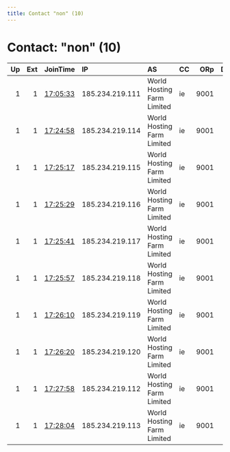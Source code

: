 ```yaml
---
title: Contact "non" (10)
---
```


# Contact: "non" (10)

|   Up |   Ext | JoinTime                                                                                            | IP              | AS                         | CC   |   ORp |   Dirp | OS    | Version   | Nickname   |   eFamMembers |
|-----:|------:|:----------------------------------------------------------------------------------------------------|:----------------|:---------------------------|:-----|------:|-------:|:------|:----------|:-----------|--------------:|
|    1 |     1 | [17:05:33](https://metrics.torproject.org/rs.html#details/1E4769B5F756A3011BF9CC3FC2023696E5571E9B) | 185.234.219.111 | World Hosting Farm Limited | ie   |  9001 |     80 | Linux | 0.3.5.8   | advise     |             1 |
|    1 |     1 | [17:24:58](https://metrics.torproject.org/rs.html#details/896DA15A39032607C8E6D0F4A9E9BE4E8E00017B) | 185.234.219.114 | World Hosting Farm Limited | ie   |  9001 |     80 | Linux | 0.3.5.8   | posting    |             1 |
|    1 |     1 | [17:25:17](https://metrics.torproject.org/rs.html#details/803F329D91AB0A788B901FB67DE9408BAFF97158) | 185.234.219.115 | World Hosting Farm Limited | ie   |  9001 |     80 | Linux | 0.3.5.8   | sweet      |             1 |
|    1 |     1 | [17:25:29](https://metrics.torproject.org/rs.html#details/C3E095B81607424A2CC28A5CA735B4A08C081EA8) | 185.234.219.116 | World Hosting Farm Limited | ie   |  9001 |     80 | Linux | 0.3.5.8   | jenna      |             1 |
|    1 |     1 | [17:25:41](https://metrics.torproject.org/rs.html#details/FBB195334B655B31B9BFCFA6C443C3537A0F97FC) | 185.234.219.117 | World Hosting Farm Limited | ie   |  9001 |     80 | Linux | 0.3.5.8   | kangaroo   |             1 |
|    1 |     1 | [17:25:57](https://metrics.torproject.org/rs.html#details/35414632E1272ACAAB5FA351BB3256BC0436C69B) | 185.234.219.118 | World Hosting Farm Limited | ie   |  9001 |     80 | Linux | 0.3.5.8   | ferry      |             1 |
|    1 |     1 | [17:26:10](https://metrics.torproject.org/rs.html#details/5E68279563641AC178CBBFF884BA00F87C69971A) | 185.234.219.119 | World Hosting Farm Limited | ie   |  9001 |     80 | Linux | 0.3.5.8   | anney      |             1 |
|    1 |     1 | [17:26:20](https://metrics.torproject.org/rs.html#details/02B53072F8C21419D57C1099E082DD9E335560E0) | 185.234.219.120 | World Hosting Farm Limited | ie   |  9001 |     80 | Linux | 0.3.5.8   | elysium    |             1 |
|    1 |     1 | [17:27:58](https://metrics.torproject.org/rs.html#details/093FA0FC8899C731A2E756F2EC4A499216080DCD) | 185.234.219.112 | World Hosting Farm Limited | ie   |  9001 |     80 | Linux | 0.3.5.8   | barlow     |             1 |
|    1 |     1 | [17:28:04](https://metrics.torproject.org/rs.html#details/F60EF1FA03F0AF79BC6AA5FDD6C92F7C0A4A7FAE) | 185.234.219.113 | World Hosting Farm Limited | ie   |  9001 |     80 | Linux | 0.3.5.8   | parker     |             1 |

